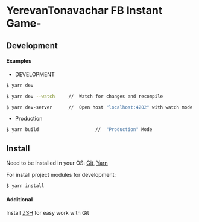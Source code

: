 # YerevanTonavachar FB Instant Game-


## Development
#### Examples
- DEVELOPMENT
```bash
$ yarn dev                       
```
```bash
$ yarn dev --watch     //  Watch for changes and recompile
```
```bash
$ yarn dev-server      //  Open host "localhost:4202" with watch mode      
```
- Production
```bash 
$ yarn build                     //  "Production" Mode
```


## Install

Need to be installed in your OS: [Git](https://git-scm.com/book/en/v2/Getting-Started-Installing-Git), [Yarn](https://classic.yarnpkg.com/en/docs/install/#mac-stable) 

For install project modules for development: 
```bash
$ yarn install
```

#### Additional 
Install [ZSH](https://ohmyz.sh/) for easy work with Git


 
